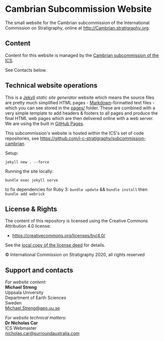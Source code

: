 # Cambrian Subcommission Website
The small website for the Cambrian subcommission of the International Commission on Stratigraphy, online at <http://Cambrian.stratigraphy.org>.


## Content
Content for this website is managed by the [Cambrian subcommission of the ICS](https://stratigraphy.org/subcommissions#cambrian).

See Contacts below.


## Technical website operations
This is a [Jekyll](https://jekyllrb.com/) *static site generator* website which means the source files are pretty much simplified HTML pages - [Markdown](https://github.com/adam-p/markdown-here/wiki/Markdown-Cheatsheet)-formatted text files - which you can see stored in the [pages/](pages/) folder. These are combined with a very simple template to add headers & footers to all pages and produce the final HTML web pages which are then delivered online with a web server. We are using the built in [GitHub Pages](https://pages.github.com/).

This subcommission's website is hosted within the ICS's set of code repositories, see <https://github.com/i-c-stratigraphy/subcommission-cambrian>.

Setup:

`jekyll new . --force`

Running the site locally:

`bundle exec jekyll serve`

to fix dependencies for Ruby 3: `bundle update` && `bundle install` then `bundle add webrick`

## License & Rights
The content of this repository is licensed using the Creative Commons Attribution 4.0 license:

* <https://creativecommons.org/licenses/by/4.0/>

See the [local copy of the license deed](LICENSE) for details.

&copy; International Commission on Stratigraphy 2020, all rights reserved


## Support and contacts
*For website content:*  
**Michael Streng**  
Uppsala University  
Department of Earth Sciences  
Sweden  
<Michael.Streng@geo.uu.se>


*For website technical matters:*  
**Dr Nicholas Car**  
ICS Webmaster  
<nicholas.car@surroundaustralia.com>  
